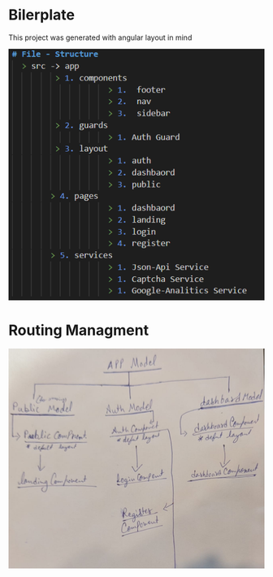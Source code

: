 # Bilerplate

This project was generated with angular layout in mind

![File Structure](docs/files.jpg)


# Routing Managment

![Routing Managment](docs/routing.jpeg)
